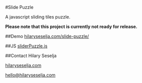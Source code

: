 #Slide Puzzle

A javascript sliding tiles puzzle.

__Please note that this project is currently not ready for release.__


##Demo
[hilaryseselja.com/slide-puzzle/](http://hilaryseselja.com/slide-puzzle/)

##JS
[sliderPuzzle.js](https://github.com/blue-baron/Slide-Puzzle/blob/master/sliderPuzzle.js)

##Contact
Hilary Seselja

[hilaryseselja.com](http://www.hilaryseselja.com)

[hello@hilaryseselja.com](mailto:hello@hilaryseselja.com)

